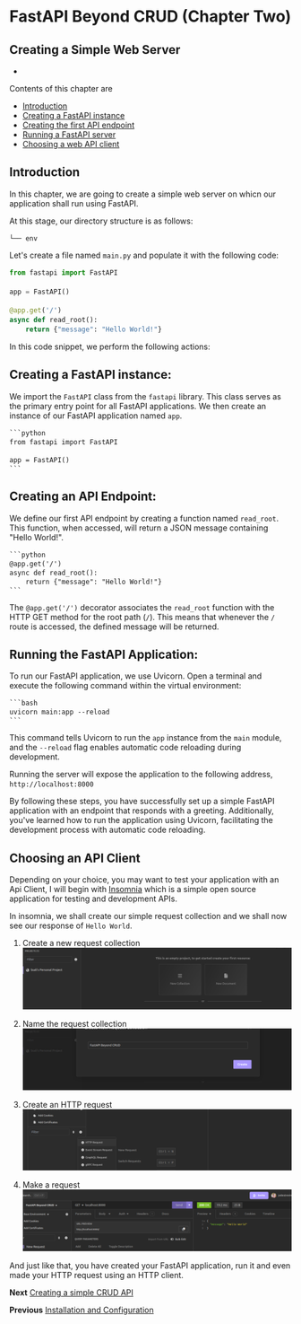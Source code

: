 # FastAPI Beyond CRUD (Chapter Two)

## Creating a Simple Web Server
- 

Contents of this chapter are
- [Introduction](#introduction)
- [Creating a FastAPI instance](#creating-a-fastapi-instance)
- [Creating the first API endpoint](#creating-an-api-endpoint)
- [Running a FastAPI server](#running-a-fastapi-application)
- [Choosing a web API client](#choosing-an-api-client)

## Introduction
In this chapter, we are going to create a simple web server on whicn our application shall run using FastAPI.

At this stage, our directory structure is as follows:
```
└── env
```

Let's create a file named `main.py` and populate it with the following code:

```python
from fastapi import FastAPI

app = FastAPI()

@app.get('/')
async def read_root():
    return {"message": "Hello World!"}
```


In this code snippet, we perform the following actions:

## **Creating a FastAPI instance:**
   We import the `FastAPI` class from the `fastapi` library. This class serves as the primary entry point for all FastAPI applications. We then create an instance of our FastAPI application named `app`.

    ```python
    from fastapi import FastAPI

    app = FastAPI()
    ```

## **Creating an API Endpoint:**
   We define our first API endpoint by creating a function named `read_root`. This function, when accessed, will return a JSON message containing "Hello World!".

    ```python
    @app.get('/')
    async def read_root():
        return {"message": "Hello World!"}
    ```

   The `@app.get('/')` decorator associates the `read_root` function with the HTTP GET method for the root path (`/`). This means that whenever the `/` route is accessed, the defined message will be returned.

## **Running the FastAPI Application:**
   To run our FastAPI application, we use Uvicorn. Open a terminal and execute the following command within the virtual environment:

    ```bash
    uvicorn main:app --reload
    ```

   This command tells Uvicorn to run the `app` instance from the `main` module, and the `--reload` flag enables automatic code reloading during development.

Running the server will expose the application to the following address, `http://localhost:8000`

By following these steps, you have successfully set up a simple FastAPI application with an endpoint that responds with a greeting. Additionally, you've learned how to run the application using Uvicorn, facilitating the development process with automatic code reloading. 

## Choosing an API Client
Depending on your choice, you may want to test your application with an Api Client, I will begin with [Insomnia](https://insomina.rest) which is a simple open source application for testing and development APIs.

In insomnia, we shall create our simple request collection and we shall now see our response of `Hello World`.
1. Create a new request collection
![Creatina request collection](./imgs/img1.png)


2. Name the request collection
![Name of the collection](./imgs/img2.png)

3. Create an HTTP request
![Create an HTTP request](./imgs/img3.png)

4. Make a request
![Make a request](./imgs/img4.png)


And just like that, you have created your FastAPI application, run it and even made your HTTP request using an HTTP client.

**Next** [Creating a simple CRUD API](./chapter3.md)

**Previous** [Installation and Configuration](./index.md)